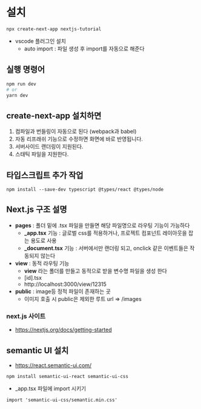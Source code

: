 # 설치

```
npx create-next-app nextjs-tutorial
```

- vscode 플러그인 설치
  - auto import : 파일 생성 후 import를 자동으로 해준다

## 실행 명령어

```bash
npm run dev
# or
yarn dev
```

## create-next-app 설치하면

1. 컴파일과 번들링이 자동으로 된다 (webpack과 babel)
2. 자동 리프래쉬 기능으로 수정하면 화면에 바로 반영됩니다.
3. 서버사이드 랜더링이 지원된다.
4. 스태틱 파일을 지원한다.

## 타입스크립트 추가 작업

```
npm install --save-dev typescript @types/react @types/node
```

## Next.js 구조 설명

- **pages** : 폴더 밑에 .tsx 파일을 만들면 해당 파일명으로 라우팅 기능이 가능하다
  - **\_app.tsx** 기능 : 글로벌 css를 적용하거나, 프로젝트 컴포넌트 레이아웃을 잡는 용도로 사용
  - **\_document.tsx** 기능 : 서버에서만 랜더링 되고, onclick 같은 이벤트들은 작동되지 않는다
- **view** : 동적 라우팅 기능
  - **view** 라는 폴더를 만들고 동적으로 받을 변수명 파일을 생성 한다
  - [id].tsx
  - http://localhost:3000/view/12315
- **public** : image등 정적 파일이 존재하는 곳
  - 이미지 호출 시 public은 제외한 루트 url => /images

### next.js 사이트

- https://nextjs.org/docs/getting-started

## semantic UI 설치

- https://react.semantic-ui.com/

```
npm install semantic-ui-react semantic-ui-css
```

- \_app.tsx 파일에 import 시키기

```
import 'semantic-ui-css/semantic.min.css'
```

